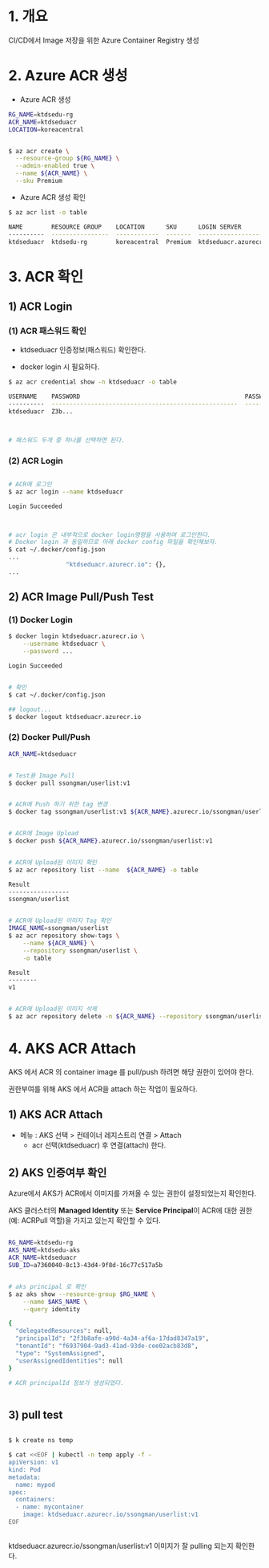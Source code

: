 # 1. 개요

CI/CD에서 Image 저장을 위한 Azure Container Registry  생성





#  2. Azure ACR 생성

* Azure ACR 생성

```sh
RG_NAME=ktdsedu-rg
ACR_NAME=ktdseduacr
LOCATION=koreacentral


$ az acr create \
  --resource-group ${RG_NAME} \
  --admin-enabled true \
  --name ${ACR_NAME} \
  --sku Premium

```

* Azure ACR 생성 확인

```sh
$ az acr list -o table

NAME        RESOURCE GROUP    LOCATION      SKU      LOGIN SERVER           CREATION DATE         ADMIN ENABLED
----------  ----------------  ------------  -------  ---------------------  --------------------  ---------------
ktdseduacr  ktdsedu-rg        koreacentral  Premium  ktdseduacr.azurecr.io  2024-10-01T10:57:13Z  True


```





# 3. ACR 확인



## 1) ACR Login



### (1) ACR 패스워드 확인

* ktdseduacr 인증정보(패스워드) 확인한다.

* docker login 시 필요하다.

```sh
$ az acr credential show -n ktdseduacr -o table

USERNAME    PASSWORD                                              PASSWORD2
----------  ----------------------------------------------------  ----------------------------------------------------
ktdseduacr  Z3b...



# 패스워드 두개 중 하나를 선택하면 된다.

```



### (2) ACR Login

```sh

# ACR에 로그인
$ az acr login --name ktdseduacr

Login Succeeded



# acr login 은 내부적으로 docker login명령을 사용하여 로그인한다.
# Docker login 과 동일하므로 아래 docker config 파일을 확인해보자.
$ cat ~/.docker/config.json
...
                "ktdseduacr.azurecr.io": {},
...


```





## 2) ACR Image Pull/Push Test



### (1) Docker Login

```sh
$ docker login ktdseduacr.azurecr.io \
    --username ktdseduacr \
    --password ...

Login Succeeded


# 확인
$ cat ~/.docker/config.json

## logout...
$ docker logout ktdseduacr.azurecr.io

```



### (2) Docker Pull/Push

```sh
ACR_NAME=ktdseduacr


# Test용 Image Pull
$ docker pull ssongman/userlist:v1


# ACR에 Push 하기 위한 tag 변경
$ docker tag ssongman/userlist:v1 ${ACR_NAME}.azurecr.io/ssongman/userlist:v1


# ACR에 Image Upload
$ docker push ${ACR_NAME}.azurecr.io/ssongman/userlist:v1


# ACR에 Upload된 이미지 확인
$ az acr repository list --name  ${ACR_NAME} -o table

Result
-----------------
ssongman/userlist


# ACR에 Upload된 이미지 Tag 확인
IMAGE_NAME=ssongman/userlist
$ az acr repository show-tags \
    --name ${ACR_NAME} \
    --repository ssongman/userlist \
    -o table

Result
--------
v1


# ACR에 Upload된 이미지 삭제
$ az acr repository delete -n ${ACR_NAME} --repository ssongman/userlist -y

```





# 4. AKS ACR Attach

AKS 에서 ACR 의 container image 를 pull/push 하려면 해당 권한이 있어야 한다. 

권한부여를 위해 AKS 에서 ACR을 attach 하는 작업이 필요하다.



## 1) AKS ACR Attach

* 메뉴 : AKS 선택 > 컨테이너 레지스트리 연결 > Attach
  * acr 선택(ktdseduacr) 후 연결(attach) 한다.





## 2) AKS 인증여부 확인

Azure에서 AKS가 ACR에서 이미지를 가져올 수 있는 권한이 설정되었는지 확인한다.

AKS 클러스터의 **Managed Identity** 또는 **Service Principal**이 ACR에 대한 권한(예: ACRPull 역할)을 가지고 있는지 확인할 수 있다.

```sh

RG_NAME=ktdsedu-rg
AKS_NAME=ktdsedu-aks
ACR_NAME=ktdseduacr
SUB_ID=a7360040-8c13-43d4-9f8d-16c77c517a5b


# aks principal 로 확인
$ az aks show --resource-group $RG_NAME \
    --name $AKS_NAME \
    --query identity

{
  "delegatedResources": null,
  "principalId": "2f3b8afe-a90d-4a34-af6a-17dad8347a19",
  "tenantId": "f6937904-9ad3-41ad-93de-cee02acb83d8",
  "type": "SystemAssigned",
  "userAssignedIdentities": null
}

# ACR principalId 정보가 생성되었다.



```





## 3) pull test

```sh

$ k create ns temp

$ cat <<EOF | kubectl -n temp apply -f -
apiVersion: v1
kind: Pod
metadata:
  name: mypod
spec:
  containers:
  - name: mycontainer
    image: ktdseduacr.azurecr.io/ssongman/userlist:v1
EOF
    
```



ktdseduacr.azurecr.io/ssongman/userlist:v1 이미지가 잘 pulling 되는지 확인한다.

